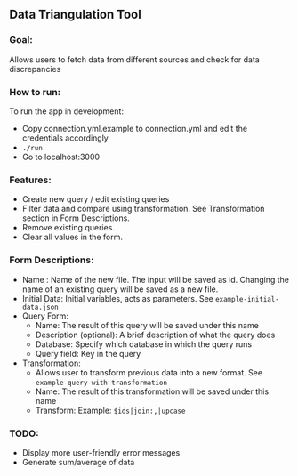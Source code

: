 ## Data Triangulation Tool

### Goal:

Allows users to fetch data from different sources and check for data discrepancies

### How to run:

To run the app in development:

* Copy connection.yml.example to connection.yml and edit the credentials accordingly
* ```./run```
* Go to localhost:3000

### Features:
* Create new query / edit existing queries
* Filter data and compare using transformation. See Transformation section in Form Descriptions.
* Remove existing queries.
* Clear all values in the form.

### Form Descriptions:

* Name : Name of the new file. The input will be saved as id. Changing the name of an existing query will be saved as a new file.
* Initial Data: Initial variables, acts as parameters. See ```example-initial-data.json```
* Query Form:
  * Name: The result of this query will be saved under this name
  * Description (optional): A brief description of what the query does
  * Database: Specify which database in which the query runs
  * Query field: Key in the query
* Transformation:
  * Allows user to transform previous data into a new format. See ```example-query-with-transformation```
  * Name: The result of this transformation will be saved under this name
  * Transform:
      Example: ```$ids|join:,|upcase```

### TODO:
* Display more user-friendly error messages
* Generate sum/average of data
